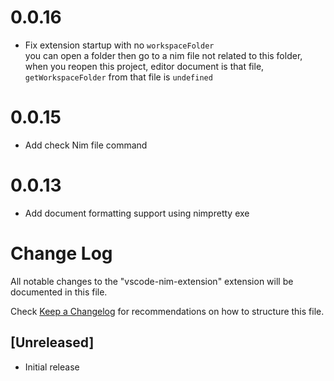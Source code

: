 # 0.0.16
- Fix extension startup with no `workspaceFolder`  
  you can open a folder then go to a nim file not related to this folder, when you reopen this project, editor document is that file, `getWorkspaceFolder` from that file is `undefined`

# 0.0.15
- Add check Nim file command  

# 0.0.13
- Add document formatting support using nimpretty exe  

# Change Log
All notable changes to the "vscode-nim-extension" extension will be documented in this file.

Check [Keep a Changelog](http://keepachangelog.com/) for recommendations on how to structure this file.

## [Unreleased]
- Initial release
